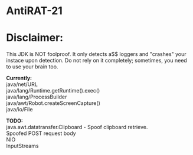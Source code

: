 # AntiRAT-21

# Disclaimer:

This JDK is NOT foolproof. It only detects a$$ loggers and "crashes" your instace upon detection. Do not rely on it completely; sometimes, you need to use your brain too.

**Currently:** <br/>
java/net/URL <br/>
java/lang/Runtime.getRuntime().exec() <br/>
java/lang/ProcessBuilder <br/>
java/awt/Robot.createScreenCapture() <br/>
java/io/File

**TODO:** <br/>
java.awt.datatransfer.Clipboard - Spoof clipboard retrieve. <br/>
Spoofed POST request body <br/>
NIO <br/>
InputStreams
